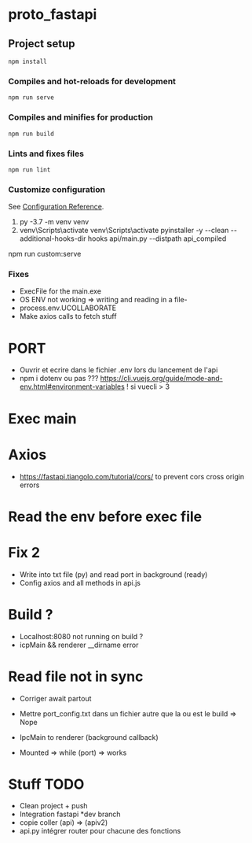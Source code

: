 # proto_fastapi

## Project setup

```
npm install
```

### Compiles and hot-reloads for development

```
npm run serve
```

### Compiles and minifies for production

```
npm run build
```

### Lints and fixes files

```
npm run lint
```

### Customize configuration

See [Configuration Reference](https://cli.vuejs.org/config/).

1. py -3.7 -m venv venv
2. venv\Scripts\activate
   venv\Scripts\activate
   pyinstaller -y --clean --additional-hooks-dir hooks api/main.py --distpath api_compiled

npm run custom:serve

### Fixes

- ExecFile for the main.exe
- OS ENV not working => writing and reading in a file-
- process.env.UCOLLABORATE
- Make axios calls to fetch stuff

# PORT

- Ouvrir et ecrire dans le fichier .env lors du lancement de l'api
- npm i dotenv ou pas ???
  https://cli.vuejs.org/guide/mode-and-env.html#environment-variables ! si vuecli > 3

# Exec main

# Axios

- https://fastapi.tiangolo.com/tutorial/cors/ to prevent cors cross origin errors

# Read the env before exec file

# Fix 2

- Write into txt file (py) and read port in background (ready)
- Config axios and all methods in api.js

# Build ?

- Localhost:8080 not running on build ?
- icpMain && renderer \_\_dirname error

# Read file not in sync

- Corriger await partout
- Mettre port_config.txt dans un fichier autre que la ou est le build => Nope

- IpcMain to renderer (background callback)
- Mounted => while (port) => works

# Stuff TODO

- Clean project + push
- Integration fastapi \*dev branch
- copie coller (api) => (apiv2)
- api.py intégrer router pour chacune des fonctions
